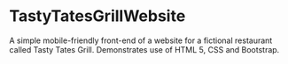 # TastyTatesGrillWebsite
A simple mobile-friendly front-end of a website for a fictional restaurant called Tasty Tates Grill. Demonstrates use of HTML 5, CSS and Bootstrap.
